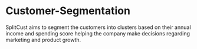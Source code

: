 # Customer-Segmentation
SplitCust aims to segment the customers into clusters based on their annual income and  spending score helping the company make decisions regarding marketing and product growth.

